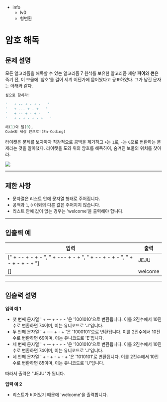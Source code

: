 - info
    - lv0
    - 형변환

# 암호 해독
## 문제 설명
모든 알고리즘을 해독할 수 있는 알고리즘 7 원석를 보유한 알고리즘 제왕 **파이**와 **썬**은 죽기 전, 이 보물에 '암호'를 걸어 세계 어딘가에 묻어놨다고 공표하였다. 그가 남긴 문자는 아래와 같다.

```python
섬으로 향하라!

'   + -- + - + -   '
'   + --- + - +   '
'   + -- + - + -   '
'   + - + - + - +   '

해(1)와 달(0),
Code의 세상 안으로!(En-Coding)
```

라이캣은 문제를 보자마자 직감적으로 공백을 제거하고 `+`는 `1`로, `-`는 `0`으로 변환하는 문제라는 것을 알아챘다. 라이캣을 도와 위의 암호를 해독하여, 숨겨진 보물의 위치를 찾아라.

![](./1.png)


---

## 제한 사항

- 문자열은 리스트 안에 문자열 형태로 주어집니다.
- 공백과 `1`, `0` 이외의 다른 값은 주어지지 않습니다.
- 리스트 안에 값이 없는 경우는 'welcome'을 출력해야 합니다.

---

## 입출력 예

| 입력 | 출력 |
| -------- | ------ |
| ["   + -- + - + -   ", "   + --- + - +   ", "   + -- + - + -   ", "   + - + - + - +   "] | JEJU |
| [] | welcome |

---

## 입출력 설명

**입력 예 1**
- 첫 번째 문자열 '   + -- + - + -   '은 '1001010'으로 변환됩니다. 이를 2진수에서 10진수로 변환하면 74이며, 이는 유니코드로 'J'입니다.
- 두 번째 문자열 '   + --- + - +   '은 '1000101'으로 변환됩니다. 이를 2진수에서 10진수로 변환하면 69이며, 이는 유니코드로 'E'입니다.
- 세 번째 문자열 '   + -- + - + -   '은 '1001010'으로 변환됩니다. 이를 2진수에서 10진수로 변환하면 74이며, 이는 유니코드로 'J'입니다.
- 네 번째 문자열 '   + - + - + - +   '은 '1010101'로 변환됩니다. 이를 2진수에서 10진수로 변환하면 85이며, 이는 유니코드로 'U'입니다.

따라서 출력은 "JEJU"가 됩니다.

**입력 예 2**
- 리스트가 비어있기 때문에 'welcome'을 출력합니다.